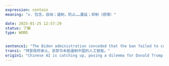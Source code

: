```yaml
---
expression: contain
meaning: "v. 包含，容纳；遏制，防止……蔓延；抑制（感情）"

date: 2025-01-25 12:57:29
status: 了解
type: WORD


sentence1: "The Biden administration conceded that the ban failed to contain Chinese AI."
trans1: "拜登政府承认，该禁令未能遏制中国的人工智能。"
origin1: "Chinese AI is catching up, posing a dilemma for Donald Trump.md"
---
```

